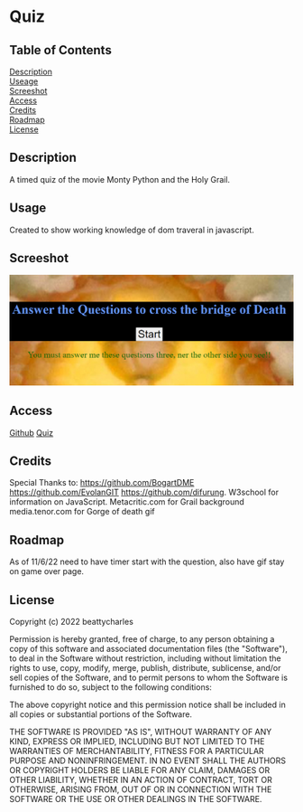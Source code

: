 # Quiz

## Table of Contents
[Description](#description)<br>
[Useage](#usage)<br>
[Screeshot](#screeshot)<br>
[Access](#access)<br>
[Credits](#credits)<br>
[Roadmap](#roadmap)<br>
[License](#license)

## Description
A timed quiz of the movie Monty Python and the Holy Grail.

## Usage
Created to show working knowledge of  dom traveral in javascript.

## Screeshot
![Screenshot](./assits/HolyG.PNG)

## Access

[Github](https://www.github.com/beattycharles)
[Quiz](https://beattycharles.github.io/Quiz/)

## Credits
Special Thanks to: https://github.com/BogartDME https://github.com/EvolanGIT https://github.com/difurung.
W3school for information on JavaScript.
Metacritic.com for Grail background
media.tenor.com for Gorge of death gif


## Roadmap
As of 11/6/22 need to have timer start with the question, also have gif stay on game over page.

## License
Copyright (c) 2022 beattycharles

Permission is hereby granted, free of charge, to any person obtaining a copy
of this software and associated documentation files (the "Software"), to deal
in the Software without restriction, including without limitation the rights
to use, copy, modify, merge, publish, distribute, sublicense, and/or sell
copies of the Software, and to permit persons to whom the Software is
furnished to do so, subject to the following conditions:

The above copyright notice and this permission notice shall be included in all
copies or substantial portions of the Software.

THE SOFTWARE IS PROVIDED "AS IS", WITHOUT WARRANTY OF ANY KIND, EXPRESS OR
IMPLIED, INCLUDING BUT NOT LIMITED TO THE WARRANTIES OF MERCHANTABILITY,
FITNESS FOR A PARTICULAR PURPOSE AND NONINFRINGEMENT. IN NO EVENT SHALL THE
AUTHORS OR COPYRIGHT HOLDERS BE LIABLE FOR ANY CLAIM, DAMAGES OR OTHER
LIABILITY, WHETHER IN AN ACTION OF CONTRACT, TORT OR OTHERWISE, ARISING FROM,
OUT OF OR IN CONNECTION WITH THE SOFTWARE OR THE USE OR OTHER DEALINGS IN THE
SOFTWARE.
